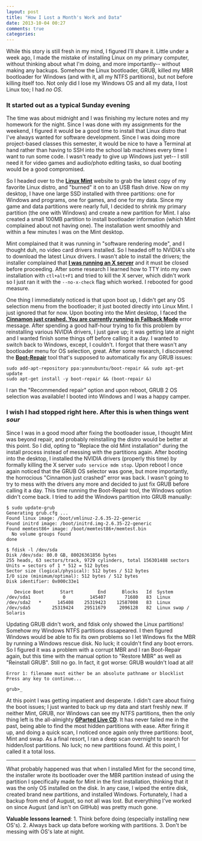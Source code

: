 ```yaml
---
layout: post
title: "How I Lost a Month's Work and Data"
date: 2013-10-04 00:27
comments: true
categories: 
---
```


While this story is still fresh in my mind, I figured I'll share it. Little under a week ago, I made the mistake of
installing Linux on my primary computer, without thinking about what I'm doing, and more importantly-- without making 
any backups. Somehow the Linux bootloader, GRUB, killed my MBR bootloader for Windows (and with it, all my NTFS partitions),
but not before killing itself too. Not only did I lose my Windows OS and all my data, I lost Linux too; I had *no OS*.


### It started out as a typical Sunday evening

The time was about midnight and I was finishing my lecture notes and my 
homework for the night. Since I was done with my assignments for the weekend, I figured it would be a good time to install
that Linux distro that I've always wanted for software development. Since I was doing more project-based classes this semester,
it would be nice to have a Terminal at hand rather than having to SSH into the school lab machines every time I want to run
some code. I wasn't ready to give up Windows just yet-- I still need it for video games and audio/photo editing tasks, so dual
booting would be a good compromised.

So I headed over to the **[Linux Mint](http://www.linuxmint.com/)** website to grab the latest copy of my favorite Linux distro, and "burned"
it on to an USB flash drive. Now on my desktop, I have one large SSD installed with three partitions: one for Windows and 
programs, one for games, and one for my data. Since my game and data partitions were nearly full, I decided to shrink my 
primary partition (the one with Windows) and create a new partition for Mint. I also created a small 100MB partition to install
bootloader information (which Mint complained about not having one). The installation went smoothly and within a few minutes
I was on the Mint desktop. 

Mint complained that it was running in "software rendering mode", and I thought duh, no video card drivers installed. So I headed
off to NVIDIA's site to download the latest Linux drivers. I wasn't able to install the drivers; the installer complained that
**[I was running an X server](http://askubuntu.com/questions/149206/how-to-install-nvidia-run)** and it must be closed before proceeding. 
After some research I learned how to TTY into my own installation with `ctl+alt+F1` and tried to kill the X server, 
which didn't work so I just ran it with the `--no-x-check` flag which worked. I rebooted for good measure.

One thing I immediately noticed is that upon boot up, I didn't get any OS selection menu from the bootloader; it just booted directly
into Linux Mint. I just ignored that for now. Upon booting into the Mint desktop, I faced the 
**[Cinnamon just crashed. You are currently running in Fallback Mode](http://unix.stackexchange.com/questions/86336/cinnamon-crashed-after-nvidia-drivers-installation)**
error message. After spending a good half-hour trying to fix this problem by reinstalling various NVIDIA drivers, I just gave up; 
it was getting late at night and I wanted finish some things off before calling it a day. I wanted to switch back to Windows, except,
I couldn't. I forgot that there wasn't any bootloader menu for OS selection, great. After some research, I discovered the 
**[Boot-Repair](https://help.ubuntu.com/community/Boot-Repair#Using_Boot-Repair)** tool that's supposed to automatically fix any GRUB
issues:
```
sudo add-apt-repository ppa:yannubuntu/boot-repair && sudo apt-get update
sudo apt-get install -y boot-repair && (boot-repair &)
```
I ran the "Recommended repair" option and upon reboot, GRUB 2 OS selection was available! I booted into Windows and I was a happy
camper.


### I wish I had stopped right here. After this is when things went *sour*

Since I was in a good mood after fixing the bootloader issue, I thought Mint was beyond repair, and probably reinstalling
the distro would be better at this point. So I did, opting to "Replace the old Mint installation" during the install process instead
of messing with the partitions again. After booting into the desktop, I installed the NVIDIA drivers (properly this time) by formally
killing the X server `sudo service mdm stop`. Upon reboot I once again noticed that the GRUB OS selector was gone, but more 
importantly, the horrocious "Cinnamon just crashed" error was back. I wasn't going to try to mess with the drivers any 
more and decided to just fix GRUB before calling it a day. This time running the Boot-Repair tool, the Windows option didn't come back.
I tried to add the Windows partition into GRUB manually:
```
$ sudo update-grub
Generating grub.cfg ...
Found linux image: /boot/vmlinuz-2.6.35-22-generic
Found initrd image: /boot/initrd.img-2.6.35-22-generic
Found memtest86+ image: /boot/memtest86+/memtest.bin
  No volume groups found
done

$ fdisk -l /dev/sda
Disk /dev/sda: 80.0 GB, 80026361856 bytes
255 heads, 63 sectors/track, 9729 cylinders, total 156301488 sectors
Units = sectors of 1 * 512 = 512 bytes
Sector size (logical/physical): 512 bytes / 512 bytes
I/O size (minimum/optimal): 512 bytes / 512 bytes
Disk identifier: 0x000c33e1

   Device Boot      Start         End      Blocks   Id  System
/dev/sda1            0         145407       71680   83  Linux
/dev/sda2   *      145408    25319423    12587008   83  Linux
/dev/sda5        25319424    29511679     2096128   82  Linux swap / Solaris
```

Updating GRUB didn't work, and fdisk only showed the Linux partitions! Somehow my Windows NTFS partitions dissapeared. I then figured Windows 
would be able to fix its own problems so I let Windows fix the MBR by running a Windows rescue disk. No luck; it couldn't find any boot errors.  
So I figured it was a problem  with a corrupt MBR and I ran Boot-Repair again, but this time with the manual option to "Restore MBR" 
as well as "Reinstall GRUB". Still no go. In fact, it got worse: GRUB wouldn't load at all!
```
Error 1: filename must either be an absolute pathname or blocklist 
Press any key to continue... 

grub>_ 
```

At this point I was getting impatient and desperate. I didn't care about fixing the boot issues; I just wanted to back up my data and start
freshly new. If neither Mint, GRUB, nor Windows can see my NTFS partitions, then the only thing left is the all-almighty **[GParted Live CD](http://gparted.sourceforge.net/)**. 
It has never failed me in the past, being able to find the most hidden partitions with ease. After firing
it up, and doing a quick scan, I noticed once again only three partitions: boot, Mint and swap. As a final resort, I ran a deep scan overnight
to search for hidden/lost partitions. No luck; no new partitions found. At this point, I called it a total loss. 

***
What probably happened was that when I installed Mint for the second time, the installer wrote its bootloader over the MBR partition instead 
of using the partition I specifically made for Mint in the first installation, thinking that it was the only OS installed on the disk.
In any case, I wiped the entire disk, created brand new partitions, and installed Windows. Fortunately, I had a backup from end of August, so 
not all was lost. But everything I've worked on since August (and isn't on GitHub) was pretty much gone. 

**Valuable lessons learned**:
	1. Think before doing (especially installing new OS's).
	2. Always back up data before working with partitions.
	3. Don't be messing with OS's late at night.
